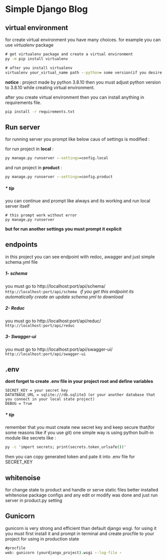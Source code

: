 
# Simple Django Blog


## virtual environment
for create virtual environment you have many choices. for example you can use *virtualenv* package
```cmd
# get virtualenv package and create a virtual environment
py -m pip install virtualenv
```
```cmd
# after you install virtualenv
virtualenv your_virtual_name path --python= some version(if you desire specific version)
```
**notice** : project made by python 3.8.10 then you must adjust python version to 3.8.10 while creating virtual environment.

after you create virtual environment then you can install anything in requirements file.
```cmd
pip install -r requirements.txt
```
## Run server
for running server you prompt like below caus of settings is modified :

for run project in **local** :

```cmd
py manage.py runserver --settings=config.local
```
and run project in **product** :
```cmd
py manage.py runserver --settings=config.product
```
##### * tip
you can continue and prompt like always and its working and run local server itself 
```cms
# this prompt work without error
py manage.py runserver
``` 
**but for run another settings you must prompt it explicit**

## endpoints
in this project you can see endpoint with redoc, awagger and just simple schema.yml file

##### 1- **schema**
you must go to http://localhost:port/api/schema/
`http://localhost:port/api/schema
`
*if you get this endpoint its automatically create an update schema.yml to download*
##### 2- **Reduc**
you must go to http://localhost:port/api/reduc/
`http://localhost:port/api/reduc
`
##### 3- **Swagger-ui**
you must go to http://localhost:port/api/swagger-ui/
`http://localhost:port/api/swagger-ui
`

## .env
**dont forget to create .env file in your project root and define variables**
```.env
SECRET_KEY = your secret key
DATATBASE_URL = sqlite:///db.sqlite3 (or your another database that you connect in your local state project)
DEBUG = True
```
##### * tip
remember that you must create new secret key and keep secure that(for some reasons like if you use git)
one simple way is using python built-in module like secrets like :
```cmd
py -c 'import secrets; print(secrets.token_urlsafe())'
```
then you can copy generated token and pate it into .env file for SECRET_KEY

## whitenoise
for change state to product and handle or serve static files better installed whitenoise package
configs and any edit or modify was done and just run server in product.py setting


## Gunicorn
gunicorn is very strong and efficient than default django wsgi.
for using it you must first install it and prompt in terminal and create procfile to your project for using in production state
```cmd
#procfile
web: gunicorn (yourdjango_project).wsgi --log-file -
```

